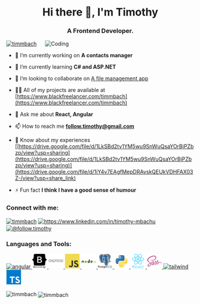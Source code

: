 <h1 align="center">Hi there 👋,  I'm Timothy </h1>
<h3 align="center">A Frontend Developer.</h3>

<img align="right" alt="Coding" width="400" src="https://miro.medium.com/max/1400/1*vJjJ3Mdok6Rvxx85IIRqBQ.gif" />



<p align="left"> <a href="https://twitter.com/timmbach" target="blank"><img src="https://img.shields.io/twitter/follow/timmbach?logo=twitter&style=for-the-badge" alt="timmbach" /></a> </p>

- 🔭 I’m currently working on **A contacts manager**

- 🌱 I’m currently learning **C# and ASP.NET**

- 👯 I’m looking to collaborate on [A file management app](https://d2dtyshm98cenl.cloudfront.net/)

- 👨‍💻 All of my projects are available at [https://www.blackfreelancer.com/timmbach](https://www.blackfreelancer.com/timmbach)

- 💬 Ask me about **React, Angular**

- 📫 How to reach me **follow.timothy@gmail.com**

- 📄 Know about my experiences [[https://drive.google.com/file/d/1LkSBd2tv1YM5wu9SnWuQsaYOrBjPZbzp/view?usp=sharing](https://drive.google.com/file/d/1LkSBd2tv1YM5wu9SnWuQsaYOrBjPZbzp/view?usp=sharing)](https://drive.google.com/file/d/1iY4v7EAgfMepDRAvskQEUkVDHFAX03Z-/view?usp=share_link)

- ⚡ Fun fact **I think I have a good sense of humour**

<h3 align="left">Connect with me:</h3>
<p align="left">
<a href="https://twitter.com/timmbach" target="blank"><img align="center" src="https://raw.githubusercontent.com/rahuldkjain/github-profile-readme-generator/master/src/images/icons/Social/twitter.svg" alt="timmbach" height="30" width="40" /></a>
<a href="https://linkedin.com/in/https://www.linkedin.com/in/timothy-mbachu" target="blank"><img align="center" src="https://raw.githubusercontent.com/rahuldkjain/github-profile-readme-generator/master/src/images/icons/Social/linked-in-alt.svg" alt="https://www.linkedin.com/in/timothy-mbachu" height="30" width="40" /></a>
<a href="https://medium.com/@follow.timothy" target="blank"><img align="center" src="https://raw.githubusercontent.com/rahuldkjain/github-profile-readme-generator/master/src/images/icons/Social/medium.svg" alt="@follow.timothy" height="30" width="40" /></a>
</p>

<h3 align="left">Languages and Tools:</h3>
<p align="left"> <a href="https://angular.io" target="_blank" rel="noreferrer"> <img src="https://angular.io/assets/images/logos/angular/angular.svg" alt="angular" width="40" height="40"/> </a> <a href="https://getbootstrap.com" target="_blank" rel="noreferrer"> <img src="https://raw.githubusercontent.com/devicons/devicon/master/icons/bootstrap/bootstrap-plain-wordmark.svg" alt="bootstrap" width="40" height="40"/> </a> <a href="https://expressjs.com" target="_blank" rel="noreferrer"> <img src="https://raw.githubusercontent.com/devicons/devicon/master/icons/express/express-original-wordmark.svg" alt="express" width="40" height="40"/> </a> <a href="https://developer.mozilla.org/en-US/docs/Web/JavaScript" target="_blank" rel="noreferrer"> <img src="https://raw.githubusercontent.com/devicons/devicon/master/icons/javascript/javascript-original.svg" alt="javascript" width="40" height="40"/> </a> <a href="https://nodejs.org" target="_blank" rel="noreferrer"> <img src="https://raw.githubusercontent.com/devicons/devicon/master/icons/nodejs/nodejs-original-wordmark.svg" alt="nodejs" width="40" height="40"/> </a> <a href="https://www.postgresql.org" target="_blank" rel="noreferrer"> <img src="https://raw.githubusercontent.com/devicons/devicon/master/icons/postgresql/postgresql-original-wordmark.svg" alt="postgresql" width="40" height="40"/> </a> <a href="https://www.python.org" target="_blank" rel="noreferrer"> <img src="https://raw.githubusercontent.com/devicons/devicon/master/icons/python/python-original.svg" alt="python" width="40" height="40"/> </a> <a href="https://reactjs.org/" target="_blank" rel="noreferrer"> <img src="https://raw.githubusercontent.com/devicons/devicon/master/icons/react/react-original-wordmark.svg" alt="react" width="40" height="40"/> </a> <a href="https://sass-lang.com" target="_blank" rel="noreferrer"> <img src="https://raw.githubusercontent.com/devicons/devicon/master/icons/sass/sass-original.svg" alt="sass" width="40" height="40"/> </a> <a href="https://tailwindcss.com/" target="_blank" rel="noreferrer"> <img src="https://www.vectorlogo.zone/logos/tailwindcss/tailwindcss-icon.svg" alt="tailwind" width="40" height="40"/> </a> <a href="https://www.typescriptlang.org/" target="_blank" rel="noreferrer"> <img src="https://raw.githubusercontent.com/devicons/devicon/master/icons/typescript/typescript-original.svg" alt="typescript" width="40" height="40"/> </a> </p>

<p><img align="left" src="https://github-readme-stats.vercel.app/api/top-langs?username=timmbach&show_icons=true&locale=en&layout=compact" alt="timmbach" /></p>

<p>&nbsp;<img align="center" src="https://github-readme-stats.vercel.app/api?username=timmbach&show_icons=true&locale=en" alt="timmbach" /></p>





